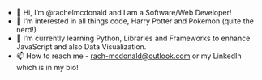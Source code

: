- 👋 Hi, I’m @rachelmcdonald and I am a Software/Web Developer!
- 👀 I’m interested in all things code, Harry Potter and Pokemon (quite the nerd!)
- 🌱 I’m currently learning Python, Libraries and Frameworks to enhance JavaScript and also Data Visualization.
- 📫 How to reach me - rach-mcdonald@outlook.com or my LinkedIn which is in my bio!

